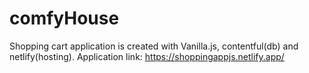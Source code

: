 # comfyHouse
Shopping cart application is created with Vanilla.js, contentful(db) and netlify(hosting). 
Application link: https://shoppingappjs.netlify.app/
